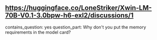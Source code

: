## https://huggingface.co/LoneStriker/Xwin-LM-70B-V0.1-3.0bpw-h6-exl2/discussions/1

contains_question: yes
question_part: Why don't you put the memory requirements in the model card?